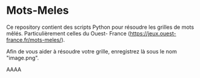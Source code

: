 # Mots-Meles

Ce repository contient des scripts Python pour résoudre les grilles de mots mêlés.
Particulièrement celles du Ouest- France (https://jeux.ouest-france.fr/mots-meles/).

Afin de vous aider à résoudre votre grille, enregistrez là sous le nom "image.png".

AAAA
